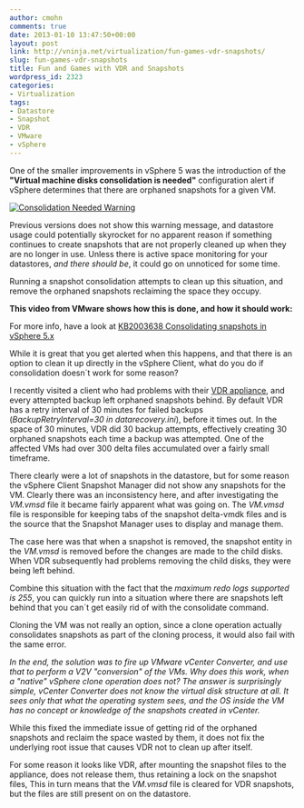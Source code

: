 ```yaml
---
author: cmohn
comments: true
date: 2013-01-10 13:47:50+00:00
layout: post
link: http://vninja.net/virtualization/fun-games-vdr-snapshots/
slug: fun-games-vdr-snapshots
title: Fun and Games with VDR and Snapshots
wordpress_id: 2323
categories:
- Virtualization
tags:
- Datastore
- Snapshot
- VDR
- VMware
- vSphere
---
```


One of the smaller improvements in vSphere 5 was the introduction of the **"Virtual machine disks consolidation is needed"** configuration alert if vSphere determines that there are orphaned snapshots for a given VM.

[![Consolidation Needed Warning](http://vninja.net/wordpress/wp-content/uploads/2013/01/Consolidation.png)](http://vninja.net/wordpress/wp-content/uploads/2013/01/Consolidation.png)

Previous versions does not show this warning message, and datastore usage could potentially skyrocket for no apparent reason if something continues to create snapshots that are not properly cleaned up when they are no longer in use. Unless there is active space monitoring for your datastores, _and there should be_, it could go on unnoticed for some time.

Running a snapshot consolidation attempts to clean up this situation, and remove the orphaned snapshots reclaiming the space they occupy.

**This video from VMware shows how this is done, and how it should work:**


For more info, have a look at [KB2003638 Consolidating snapshots in vSphere 5.x](http://kb.vmware.com/selfservice/microsites/search.do?language=en_US&cmd=displayKC&externalId=2003638)

While it is great that you get alerted when this happens, and that there is an option to clean it up directly in the vSphere Client, what do you do if consolidation doesn´t work for some reason?

I recently visited a client who had problems with their [VDR appliance](http://pubs.vmware.com/vsphere-50/index.jsp?topic=%2Fcom.vmware.datarecovery.admin.doc_20%2FGUID-94DB0284-9D58-4FDF-8A88-847E59982AAE.html), and every attempted backup left orphaned snapshots behind. By default VDR has a retry interval of 30 minutes for failed backups (_BackupRetryInterval=30 in datarecovery.ini_), before it times out. In the space of 30 minutes, VDR did 30 backup attempts, effectively creating 30 orphaned snapshots each time a backup was attempted. One of the affected VMs had over 300 delta files accumulated over a fairly small timeframe.

There clearly were a lot of snapshots in the datastore, but for some reason the vSphere Client Snapshot Manager did not show any snapshots for the VM. Clearly there was an inconsistency here, and after investigating the _VM.vmsd_ file it became fairly apparent what was going on. The _VM.vmsd_ file is responsible for keeping tabs of the snapshot delta-vmdk files and is the source that the Snapshot Manager uses to display and manage them.

The case here was that when a snapshot is removed, the snapshot entity in the _VM.vmsd_ is removed before the changes are made to the child disks. When VDR subsequently had problems removing the child disks, they were being left behind.

Combine this situation with the fact that the _maximum redo logs supported is 255_, you can quickly run into a situation where there are snapshots left behind that you can´t get easily rid of with the consolidate command.

Cloning the VM was not really an option, since a clone operation actually consolidates snapshots as part of the cloning process, it would also fail with the same error.

_In the end, the solution was to fire up VMware vCenter Converter, and use that to perform a V2V "conversion" of the VMs. Why does this work, when a "native" vSphere clone operation does not? The answer is surprisingly simple, vCenter Converter does not know the virtual disk structure at all. It sees only that what the operating system sees, and the OS inside the VM has no concept or knowledge of the snapshots created in vCenter._

While this fixed the immediate issue of getting rid of the orphaned snapshots and reclaim the space wasted by them, it does not fix the underlying root issue that causes VDR not to clean up after itself.

For some reason it looks like VDR, after mounting the snapshot files to the appliance, does not release them, thus retaining a lock on the snapshot files, This in turn means that the _VM.vmsd_ file is cleared for VDR snapshots, but the files are still present on on the datastore.
